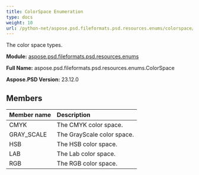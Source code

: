 ```yaml
---
title: ColorSpace Enumeration
type: docs
weight: 10
url: /python-net/aspose.psd.fileformats.psd.resources.enums/colorspace/
---
```


The color space types.

**Module:** [aspose.psd.fileformats.psd.resources.enums](/psd/python-net/aspose.psd.fileformats.psd.resources.enums/)

**Full Name:** aspose.psd.fileformats.psd.resources.enums.ColorSpace

**Aspose.PSD Version:** 23.12.0

## **Members**
| **Member name** | **Description** |
| :- | :- |
| CMYK | The CMYK color space. |
| GRAY_SCALE | The GrayScale color space. |
| HSB | The HSB color space. |
| LAB | The Lab color space. |
| RGB | The RGB color space. |
